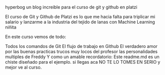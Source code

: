 hyperbog
un blog increible para el curso de git y github en platzi

El curso de Git y Github de Platzi es lo que me hacia falta para triplicar mi salario y lanzarme a la industria del tejido de lanas con Machine Learning
niñita

En este curso vemos de todo:

Todos los comandos de Git
El flujo de trabajo en Github
El verdadero amor por las buenas practicas
trucos muy locos del profesor
las personalidades multiples de Freddy
Y como un amable recordatorio: Este readme.md es un chiste diseñado para el ejemplo. si llegas aca NO TE LO TOMES EN SERIO y mejor ve al curso.
